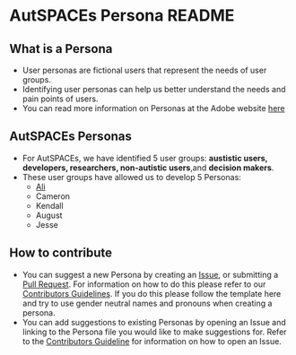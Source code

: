 # AutSPACEs Persona README 

## What is a Persona
- User personas are fictional users that represent the needs of user groups. 
- Identifying user personas can help us better understand the needs and pain points of users.
- You can read more information on Personas at the Adobe website [here](https://xd.adobe.com/ideas/process/user-research/putting-personas-to-work-in-ux-design/)

## AutSPACEs Personas
- For AutSPACEs, we have identified 5 user groups: **austistic users, developers, researchers, non-autistic users**,and **decision makers**. 
- These user groups have allowed us to develop 5 Personas:
    - [Ali](Ali.md)
    - Cameron
    - Kendall
    - August
    - Jesse 

## How to contribute 
- You can suggest a new Persona by creating an [Issue](https://github.com/alan-turing-institute/AutisticaCitizenScience/blob/master/.github/CONTRIBUTING.md#where-to-start-issues), or submitting a [Pull Request](https://github.com/alan-turing-institute/AutisticaCitizenScience/blob/master/.github/CONTRIBUTING.md#where-to-start-issues). For information on how to do this please refer to our [Contributors Guidelines](https://github.com/alan-turing-institute/AutisticaCitizenScience/blob/master/.github/CONTRIBUTING.md). If you do this please follow the template here and try to use gender neutral names and pronouns when creating a persona. 
- You can add suggestions to existing Personas by opening an Issue and linking to the Persona file you would like to make suggestions for. Refer to the [Contributors Guideline](https://github.com/alan-turing-institute/AutisticaCitizenScience/blob/master/.github/CONTRIBUTING.md#where-to-start-issues) for information on how to open an Issue. 